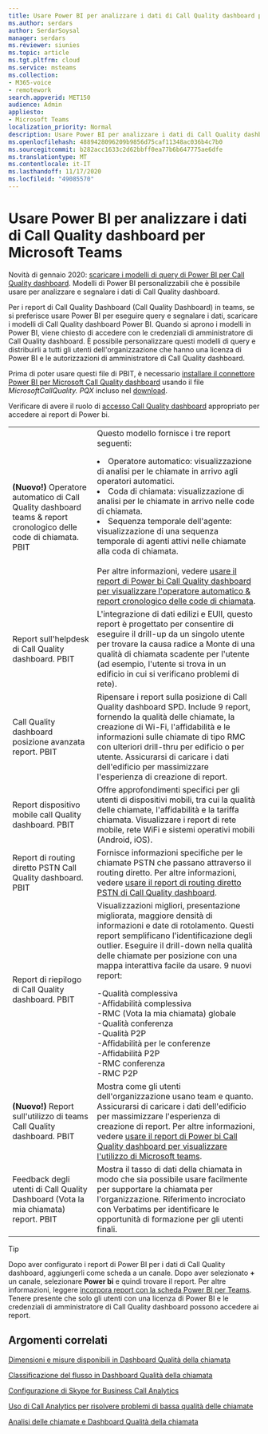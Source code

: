 ```yaml
---
title: Usare Power BI per analizzare i dati di Call Quality dashboard per Microsoft Teams
ms.author: serdars
author: SerdarSoysal
manager: serdars
ms.reviewer: siunies
ms.topic: article
ms.tgt.pltfrm: cloud
ms.service: msteams
ms.collection:
- M365-voice
- remotework
search.appverid: MET150
audience: Admin
appliesto:
- Microsoft Teams
localization_priority: Normal
description: Usare Power BI per analizzare i dati di Call Quality dashboard per Microsoft teams.
ms.openlocfilehash: 4889428096209b9856d75caf11348ac036b4c7b0
ms.sourcegitcommit: b282acc1633c2d62bbff0ea77b6b647775ae6dfe
ms.translationtype: MT
ms.contentlocale: it-IT
ms.lasthandoff: 11/17/2020
ms.locfileid: "49085570"
---
```

# <a name="use-power-bi-to-analyze-cqd-data-for-microsoft-teams"></a>Usare Power BI per analizzare i dati di Call Quality dashboard per Microsoft Teams

Novità di gennaio 2020: [scaricare i modelli di query di Power BI per Call Quality dashboard](https://www.microsoft.com/download/details.aspx?id=102291). Modelli di Power BI personalizzabili che è possibile usare per analizzare e segnalare i dati di Call Quality dashboard.

Per i report di Call Quality Dashboard (Call Quality Dashboard) in teams, se si preferisce usare Power BI per eseguire query e segnalare i dati, scaricare i modelli di Call Quality dashboard Power BI. Quando si aprono i modelli in Power BI, viene chiesto di accedere con le credenziali di amministratore di Call Quality dashboard. È possibile personalizzare questi modelli di query e distribuirli a tutti gli utenti dell'organizzazione che hanno una licenza di Power BI e le autorizzazioni di amministratore di Call Quality dashboard.

Prima di poter usare questi file di PBIT, è necessario [installare il connettore Power BI per Microsoft Call Quality dashboard](CQD-Power-BI-connector.md) usando il file *MicrosoftCallQuality. PQX* incluso nel [download](https://www.microsoft.com/download/details.aspx?id=102291). 

Verificare di avere il ruolo di [accesso Call Quality dashboard](turning-on-and-using-call-quality-dashboard.md#assign-admin-roles-for-access-to-cqd) appropriato per accedere ai report di Power bi. 

|  |  |
|---------|---------|
|<strong>(Nuovo!)</strong> Operatore automatico di Call Quality dashboard teams & report cronologico delle code di chiamata. PBIT     |  Questo modello fornisce i tre report seguenti:</p><li>Operatore automatico: visualizzazione di analisi per le chiamate in arrivo agli operatori automatici.</li><li>Coda di chiamata: visualizzazione di analisi per le chiamate in arrivo nelle code di chiamata.</li><li>Sequenza temporale dell'agente: visualizzazione di una sequenza temporale di agenti attivi nelle chiamate alla coda di chiamata.</li><br>Per altre informazioni, vedere [usare il report di Power bi Call Quality dashboard per visualizzare l'operatore automatico & report cronologico delle code di chiamata](CQD-teams-aa-cq-historical-report.md).        |
|Report sull'helpdesk di Call Quality dashboard. PBIT     |L'integrazione di dati edilizi e EUII, questo report è progettato per consentire di eseguire il drill-up da un singolo utente per trovare la causa radice a Monte di una qualità di chiamata scadente per l'utente (ad esempio, l'utente si trova in un edificio in cui si verificano problemi di rete).         |
|Call Quality dashboard posizione avanzata report. PBIT     | Ripensare i report sulla posizione di Call Quality dashboard SPD. Include 9 report, fornendo la qualità delle chiamate, la creazione di Wi-Fi, l'affidabilità e le informazioni sulle chiamate di tipo RMC con ulteriori drill-thru per edificio o per utente.  Assicurarsi di caricare i dati dell'edificio per massimizzare l'esperienza di creazione di report.        |
|Report dispositivo mobile call Quality dashboard. PBIT     | Offre approfondimenti specifici per gli utenti di dispositivi mobili, tra cui la qualità delle chiamate, l'affidabilità e la tariffa chiamata. Visualizzare i report di rete mobile, rete WiFi e sistemi operativi mobili (Android, iOS).        |
|Report di routing diretto PSTN Call Quality dashboard. PBIT     |Fornisce informazioni specifiche per le chiamate PSTN che passano attraverso il routing diretto. Per altre informazioni, vedere [usare il report di routing diretto PSTN di Call Quality dashboard](CQD-PSTN-report.md).         |
|Report di riepilogo di Call Quality dashboard. PBIT     |Visualizzazioni migliori, presentazione migliorata, maggiore densità di informazioni e date di rotolamento. Questi report semplificano l'identificazione degli outlier. Eseguire il drill-down nella qualità delle chiamate per posizione con una mappa interattiva facile da usare. 9 nuovi report:</p>-Qualità complessiva<br>-Affidabilità complessiva<br>-RMC (Vota la mia chiamata) globale<br>-Qualità conferenza<br>-Qualità P2P<br>-Affidabilità per le conferenze<br>-Affidabilità P2P<br>-RMC conferenza<br>-RMC P2P         |
|<strong>(Nuovo!)</strong> Report sull'utilizzo di teams Call Quality dashboard. PBIT     | Mostra come gli utenti dell'organizzazione usano team e quanto. Assicurarsi di caricare i dati dell'edificio per massimizzare l'esperienza di creazione di report. Per altre informazioni, vedere [usare il report di Power bi Call Quality dashboard per visualizzare l'utilizzo di Microsoft teams](CQD-teams-utilization-report.md).        |
|Feedback degli utenti di Call Quality Dashboard (Vota la mia chiamata) report. PBIT     | Mostra il tasso di dati della chiamata in modo che sia possibile usare facilmente per supportare la chiamata per l'organizzazione. Riferimento incrociato con Verbatims per identificare le opportunità di formazione per gli utenti finali.        |

> [!TIP]
> Dopo aver configurato i report di Power BI per i dati di Call Quality dashboard, aggiungerli come scheda a un canale. Dopo aver selezionato **+** un canale, selezionare **Power bi** e quindi trovare il report. Per altre informazioni, leggere [incorpora report con la scheda Power BI per Teams](https://docs.microsoft.com/power-bi/service-embed-report-microsoft-teams). Tenere presente che solo gli utenti con una licenza di Power BI e le credenziali di amministratore di Call Quality dashboard possono accedere ai report.


## <a name="related-topics"></a>Argomenti correlati

[Dimensioni e misure disponibili in Dashboard Qualità della chiamata](dimensions-and-measures-available-in-call-quality-dashboard.md)

[Classificazione del flusso in Dashboard Qualità della chiamata](stream-classification-in-call-quality-dashboard.md)

[Configurazione di Skype for Business Call Analytics](set-up-call-analytics.md)

[Uso di Call Analytics per risolvere problemi di bassa qualità delle chiamate](use-call-analytics-to-troubleshoot-poor-call-quality.md)

[Analisi delle chiamate e Dashboard Qualità della chiamata](difference-between-call-analytics-and-call-quality-dashboard.md)
 
